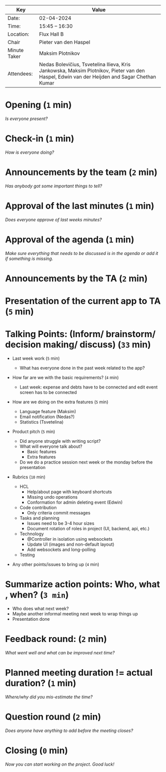 | Key          | Value                                                                                                                                        |
| ------------ |----------------------------------------------------------------------------------------------------------------------------------------------|
| Date:        | 02-04-2024                                                                                                                                   |
| Time:        | 15:45 – 16:30                                                                                                                                |
| Location:    | Flux Hall B                                                                                                                                  |
| Chair        | Pieter van den Haspel                                                                                                                        |
| Minute Taker | Maksim Plotnikov                                                                                                                             |
| Attendees:   | Nedas Bolevičius, Tsvetelina  Ilieva, Kris Jankowska, Maksim Plotnikov, Pieter van den Haspel, Edwin van der Heijden and Sagar Chethan Kumar |

# Opening (`1` min)
*Is everyone present?*

# Check-in (`1` min)
*How is everyone doing?*

# Announcements by the team (`2` min)
*Has anybody got some important things to tell?*

# Approval of the last minutes (`1` min)
*Does everyone approve of last weeks minutes?*

# Approval of the agenda (`1` min)
*Make sure everything that needs to be discussed is in the agenda or add it if something is missing.*

# Announcements by the TA (`2` min)

# Presentation of the current app to TA (`5` min)

# Talking Points: (Inform/ brainstorm/ decision making/ discuss) (`33` min)

- Last week work (`5` min)
    - What has everyone done in the past week related to the app?


- How far are we with the basic requirements? (`4` min)
  - Last week: expense and debts have to be connected and edit event screen has to be connected


- How are we doing on the extra features (`5` min)
  - Language feature (Maksim)
  - Email notification (Nedas?)
  - Statistics (Tsvetelina)


- Product pitch (`5` min)
  - Did anyone struggle with writing script?
  - What will everyone talk about?
    - Basic features
    - Extra features
  - Do we do a practice session next week or the monday before the presentation
  

- Rubrics (`10` min)
  - HCL
    - Help/about page with keyboard shortcuts
    - Missing undo operations
    - Conformation for admin deleting event (Edwin)
  - Code contribution
    - Only criteria commit messages
  - Tasks and planning
    - Issues need to be 3-4 hour sizes
    - Document rotation of roles in project (UI, backend, api, etc.)
  - Technology
    - @Controller in isolation using websockets
    - Update UI (images and non-default layout)
    - Add websockets and long-polling
  - Testing



- Any other points/issues to bring up (`4` min)


# Summarize action points: Who, what , when? (`3 min`)
- Who does what next week?
- Maybe another informal meeting next week to wrap things up
- Presentation done

# Feedback round: (`2` min)
*What went well and what can be improved next time?*

# Planned meeting duration != actual duration? (`1` min)
*Where/why did you mis-estimate the time?*

# Question round (`2` min)
*Does anyone have anything to add before the meeting closes?*

# Closing (`0` min)
*Now you can start working on the project. Good luck!*
